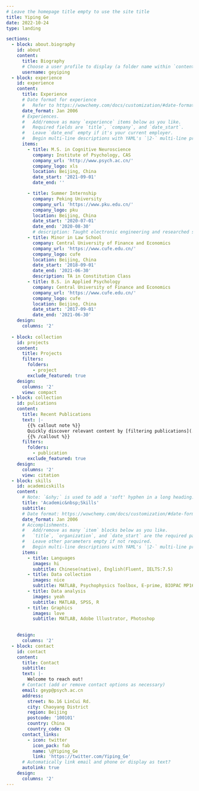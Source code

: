 ```yaml
---
# Leave the homepage title empty to use the site title
title: Yiping Ge
date: 2022-10-24
type: landing

sections:
  - block: about.biography
    id: about
    content:
      title: Biography
      # Choose a user profile to display (a folder name within `content/authors/`)
      username: geyiping
  - block: experience
    id: experience
    content:
      title: Experience
      # Date format for experience
      #   Refer to https://wowchemy.com/docs/customization/#date-format
      date_format: Jan 2006
      # Experiences.
      #   Add/remove as many `experience` items below as you like.
      #   Required fields are `title`, `company`, and `date_start`.
      #   Leave `date_end` empty if it's your current employer.
      #   Begin multi-line descriptions with YAML's `|2-` multi-line prefix.
      items:
        - title: M.S. in Cognitive Neuroscience
          company: Institute of Psychology, CAS
          company_url: 'http://www.psych.ac.cn/'
          company_logo: xls
          location: Beijing, China
          date_start: '2021-09-01'
          date_end: ''

        - title: Summer Internship
          company: Peking University
          company_url: 'https://www.pku.edu.cn/'
          company_logo: pku
          location: Beijing, China
          date_start: '2020-07-01'
          date_end: '2020-08-30'
          # description: Taught electronic engineering and researched semiconductor physics.
        - title: Minor in Law School
          company: Central University of Finance and Economics
          company_url: 'https://www.cufe.edu.cn/'
          company_logo: cufe
          location: Beijing, China
          date_start: '2018-09-01'
          date_end: '2021-06-30'
          description: TA in Constitution Class
        - title: B.S. in Applied Psychology
          company: Central University of Finance and Economics
          company_url: 'https://www.cufe.edu.cn/'
          company_logo: cufe
          location: Beijing, China
          date_start: '2017-09-01'
          date_end: '2021-06-30'
    design:
      columns: '2'
  
  - block: collection
    id: projects
    content:
      title: Projects
      filters:
        folders:
          - project
        exclude_featured: true
    design:
      columns: '2'
      view: compact
  - block: collection
    id: pulications
    content:
      title: Recent Publications
      text: |-
        {{% callout note %}}
        Quickly discover relevant content by [filtering publications](./publication/).
        {{% /callout %}}
      filters:
        folders:
          - publication
        exclude_featured: true
    design:
      columns: '2'
      view: citation
  - block: skills
    id: academicskills
    content:
      # Note: `&shy;` is used to add a 'soft' hyphen in a long heading.
      title: 'Academic&nbsp;Skills'
      subtitle:
      # Date format: https://wowchemy.com/docs/customization/#date-format
      date_format: Jan 2006
      # Accomplishments.
      #   Add/remove as many `item` blocks below as you like.
      #   `title`, `organization`, and `date_start` are the required parameters.
      #   Leave other parameters empty if not required.
      #   Begin multi-line descriptions with YAML's `|2-` multi-line prefix.
      items:
        - title: Languages
          images: hi
          subtitle: Chinese(native), English(Fluent, IELTS:7.5)
        - title: Data collection
          images: nice
          subtitle: MATLAB, Psychophysics Toolbox, E-prime, BIOPAC MP160
        - title: Data analysis
          images: yeah
          subtitle: MATLAB, SPSS, R
        - title: Graphics
          images: love
          subtitle: MATLAB, Adobe lllustrator, Photoshop

        
    design:
      columns: '2'
  - block: contact
    id: contact
    content:
      title: Contact
      subtitle:
      text: |-
        Welcome to reach out!
      # Contact (add or remove contact options as necessary)
      email: geyp@psych.ac.cn
      address:
        street: No.16 LinCui Rd.
        city: Chaoyang District
        region: Beijing
        postcode: '100101'
        country: China
        country_code: CN
      contact_links:
        - icon: twitter
          icon_pack: fab
          name: \@Yiping_Ge
          link: 'https://twitter.com/Yiping_Ge'
      # Automatically link email and phone or display as text?
      autolink: true
    design:
      columns: '2'
---
```

